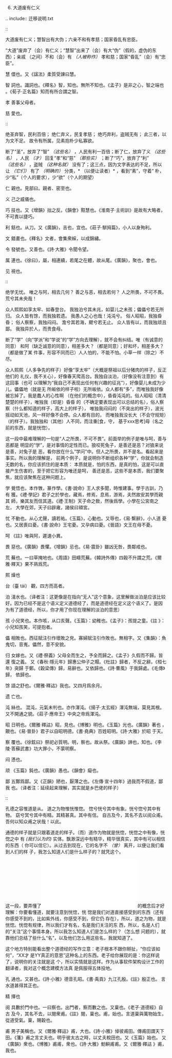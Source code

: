     
6. 大道废有仁义

.. include:: 迁移说明.txt

::

  大道废有仁义；慧智出有大伪；六亲不和有孝慈；国家昏乱有忠臣。

“大道”废弃了（会）有仁义；“慧智”出来了（会）有大“伪”（假的，虚伪的东西）；亲戚
（之间）不和（会）有 *（人被称作）* 孝和慈；国家“昏乱”（会）有“忠臣”。

慧
  儇也。又《諡法》柔質受諫曰慧。

智
  詞也。識詞也。《釋名》智，知也。無所不知也。《孟子》是非之心，智之端也
  。《荀子·正名篇》知而有所合謂之智。

孝
  善事父母者。

慈
  愛也。

::

  绝圣弃智，民利百倍；
  绝仁弃义，民复孝慈；
  绝巧弃利，盗贼无有；
  此三者，以为文不足。
  故令有所属，见素抱朴少私寡欲。

断了“圣”，放弃了“智” *（这些名）* ，人民有利一百倍；断了仁，放弃了义 *（这些
名）* ，人民 *（才）* 回复“孝”和“慈” *（那些实）* ；断了“巧”，放弃了“利”\
*（这些名）* ，盗贼 *（这种名就）* 没有了；这三点，因为文字表达的不足，所以
让 *（它们）* 有了 *（明确的）* 分类，\* （以便让读者）* ，看到“素”，守着“
朴，少“私”（个人的要求），少“欲”（个人的期望）

仁
  親也。見部曰。親者、密至也。

义
  己之威儀也。

巧
  技也。又《增韻》拙之反。《韻會》黠慧也。《淮南子·主術訓》是故有大略者，
  不可責以捷巧。

利
  銛也。从刀。又《廣韻》，吉也，宜也。《莊子·騈拇篇》，小人以身殉利。

文
  錯畫也。《釋名》文者，會集衆綵，以成錦繡。

令
  發號也。又善也。《詩·大雅》令聞令望。

属
  連也。《徐曰》，屬，相連續，若尾之在體，故从尾。《廣韻》，聚也，會也。

见
  視也。

::

  绝学无忧。
  唯之与阿，相去几何？
  善之与恶，相去若何？
  人之所畏，不可不畏。
  荒兮其未央哉！
  
  众人熙熙如享太牢、如春登台。
  我独泊兮其未兆，如婴儿之未孩；儡儡兮若无所归。
  众人皆有馀，而我独若遗。
  我愚人之心也哉！沌沌兮。
  俗人昭昭，我独昏昏；
  俗人察察，我独闷闷。
  澹兮其若海，飂兮若无止。
  众人皆有以，而我独顽且鄙。
  我独异於人，而贵食母。

断了“学”（向“学派”和“学说”的“学”方向去理解），就不会有纠结。唯（有诚意的同意）
和阿（缺乏诚意的同意），相差多大？（都是同意）；好和坏，相差多大？（都是做了某
件事，形容不同而已）人人怕的，不能不怕。小草一样（除之）不尽。

众人熙熙（人多争先的样子）好像“享太牢”（大概是祭祖以后分猪肉的样子，反正他们的
礼仪，我不关心），好像春天爬高台。我独自淡泊，（好像没有注意到）有这回事（也可
以理解为“我自己不表现出任何有兴趣的征兆”），好像婴儿未成为少儿。儡儡地（就是无
所皈依的样子啦）无所皈依。众人都有“多”，而唯独我好像被忘掉了。我是蠢人的心性啊
（在他们的概念中），昏昏沌沌的。俗人昭昭（清清楚楚的样子），唯独我（却是）昏昏
的（不确定要表现出可以总结的名），俗人察察（什么都知道的样子，高大上的样子），
唯独我闷闷的（不突出的样子），波光摇动如天池，风一样好像不会停。众人都有目的，
而唯独我没长大（不会守规矩）（的样子）。我独独和（其他）人不同，而注重[食，守，
基于xxx思考]母（名之前的东西，就是恍惚）。

这一段中最难理解的一句是“人之所畏，不可不畏”。前面举的例子是唯与呵，善与恶都是
明显的“学”，是对事情的定性而已。狼咬死兔子，是善还是恶？对狼来说是善，对兔子是
恶，看你放在什么“学问”中。但人之所畏，并不是名。看起来是事实。所以我的理解是，
前两个例子，是说明你不断组织各种“学”，你就会制造无数的名，你应该抓住的是本质：
本质就是，怕的东西，是真的怕，这是可以直接产生伤害的，至于把它形容为唯还是呵，
善还是恶，这些不是本质，我们要聚焦，就应该聚焦在这种问题上。

学
  覺悟也，本作斆，篆作學。《書·說命》王人求多聞，時惟建事。學于古訓，乃有
  獲。《禮·學記》君子之於學也，藏焉，修焉，息焉，游焉，夫然故安其學而親其
  師，樂其友而信其道。《禮·王制》天子命之敎，然後爲學。小學在公宮南之左，
  大學在郊，天子曰辟雍，諸侯曰頖宮。

忧
  不動也。从心尤聲，讀若祐。《玉篇》，心動也。又辱也，《易·繫辭》，小人道
  憂也。又居喪曰憂。《書·說命》王宅憂。又孕病曰憂。《晉語》文王在母不憂。

呵
  《註》唯與阿，遲速小異。

畏
  惡也。《廣韻》畏懼。《增韻》忌也。《易·震卦》雖凶无咎，畏鄰戒也。

荒
  蕪也。一曰草掩地也。《周語》田疇荒蕪。《韓詩外傳》四穀不升謂之荒。《爾
  雅·釋天》果不熟爲荒。

熙
  燥也

台（臺 tái）
  觀，四方而高者。

泊
  淺水也。（译者注：这更像是在指向“无人”这个意象，这里解做淡泊是应该比较
  好。因为已经不是这个语义定义道德经了，而是道德经在定义这个语义了。是因
  为有了道德经，所以，你才用了你现在理解的淡泊的意思）

孩
  小兒笑也。本作咳，从口亥聲。《玉篇》：幼稚也。《孟子》：孩提之童。《註
  》：小兒知孩笑，可提抱者。

儡
  相敗也。西征賦注引作壞敗之皃。寡婦賦注引作敗也。無相字。又《集韻》：魚
  鬼切，音嵬。儡然，意不安貌。

归
  女嫁也。又《禮·祭義》父母全而生之，予全而歸之。《孟子》久假而不歸。皆還
  復之義。
  又《春秋·隱元年》歸惠公仲子之賵。《杜註》歸者，不反之辭。《桓七年》突歸
  于鄭。《穀梁傳》歸，易辭也。又依歸也。《詩·曹風》于我歸處。《毛傳》歸，
  依歸也。

馀
  語之舒也。《爾雅·釋詁》我也。又四月爲余月。

遗
  亡也。

沌
  絲也。 混沌，元氣未判也。亦作渾沌。《揚子·太玄經》渾沌無端，莫見其根。
  又不開通之貌。《莊子·應帝王》中央之帝爲渾沌。

昭
  日明也。《爾雅·釋詁》昭，見也。《博雅》明也。《玉篇》光也。《廣韻》著也
  ，覿也。《易·晉卦》君子以自昭明德。《書·堯典》百姓昭明。《詩·大雅》於昭
  于天。

察
  覆也。《徐鉉曰》祭祀必質明。明，察也。故从祭。《廣韻》諦也，知也。《李
  陵·答蘇武書》功大罪小，不蒙明察。

闷
  懣也。

顽
  《玉篇》鈍也。《廣韻》愚也。《韻會》癡也。

鄙
  五酇爲鄙。又《正韻》陋也，厭薄之也。《左傳·宣十四年》過我而不假道，鄙我
  也。（译者注：延续起来理解，其实就是乡巴佬的样子）

::

  孔德之容惟道是从。
  道之为物惟恍惟惚。
  惚兮恍兮其中有象。恍兮惚兮其中有物。
  窈兮冥兮其中有精。其精甚真。其中有信。
  自古及今，其名不去以阅众甫。
  吾何以知众甫之状哉！以此。

通德的样子就是只跟着道走的样子。（而）道作为物就是恍惚，恍惚之中有像，恍惚之中
有 *(我们认为的)* 实体。飘渺深远中有精华，精华很真实，其中有可以相信的东西（
你可以信它）。从过去到现在，它的名字不 *（曾）* 离开，以便让我们看到人们的样
子，我怎么知道人们是什么样子的？就凭这个。

这一段，要弄懂了![](恍惚.md)的概念后才好理解：你要看懂道，就要注意到恍惚，恍
惚是我们对道直接感受到的东西（还有你感受不到的，比如紫外线，你感受不到，但它仍
存在），所以，道之为物，就是恍惚。恍惚有规律，所以我们才有名，名是我们关注的东
西，所以，名是人们的“关注”这个事情本身。所以我怎么知道人们是怎么样的？（怎么想
问题的），就靠他们总结了些什么“名”，以及他们怎么用这些名，我就知道了。

这个地方特别能看出整个道德经的写作立意：老子根本不跟你掰扯，“你应该如何”，“XX才
是YY真正的意思”这种名上的东西。老子给你展现的是：你这样说了，说明你的关注就是这
个，所以实情就是这样。作为从事软件架构设计工作的翻译者，我对这个概念建模方法真
是佩服得五体投地。

孔
  通也。又甚也。《詩·小雅》德音孔昭。《書·禹貢》九江孔殷。《註》殷正也。
  言水道甚得其正也。

精
  擇也

阅
  具數於門中也。一曰察也。出門者，察而數之也。又稟也。《老子·道德經》自古
  及今，其名不去，以閱衆甫。《註》閱，稟也。甫，始也。言道稟與萬物始生，
  從道受氣。稟，賜穀也。

甫
  男子美稱也。又《爾雅·釋詁》甫，大也。《詩·小雅》倬彼甫田。傳甫田謂天下
  田。《箋》甫之言丈夫也。明乎彼太古之時，以丈夫稅田也。又《玉篇》始也。
  又《廣韻》衆也。《博雅》甫甫，衆也。《詩·大雅》魴鱮甫甫。又《爾雅·釋詁
  》甫，我也。 
